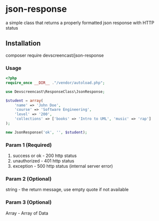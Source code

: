 # json-response

a simple class that returns a properly formatted json response with HTTP status

## Installation

composer require devscreencast/json-response

### Usage

```php
<?php
require_once __DIR__ ."/vendor/autoload.php";

use Devscreencast\ResponseClass\JsonResponse;

$student = array(
    'name' => 'John Doe',
    'course' => 'Software Engineering',
    'level' => '200',
    'collections' => ['books' => 'Intro to UML', 'music' => 'rap']
);

new JsonResponse('ok', '', $student);
```

### Param 1 (Required)

1. success or ok - 200 http status
2. unauthorized - 401 http status
3. exception - 500 http status (internal server error)

### Param 2 (Optional)

string - the return message, use empty quote if not available

### Param 3 (Optional)

Array - Array of Data
